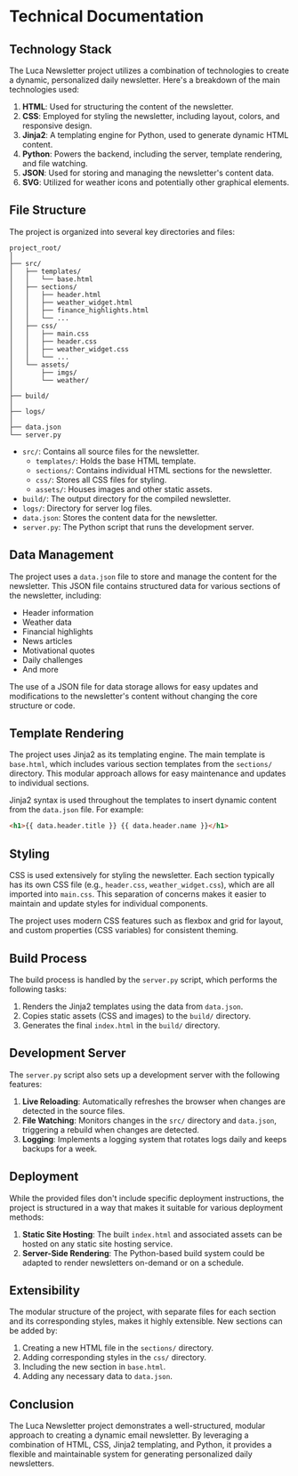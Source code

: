 # Technical Documentation

## Technology Stack

The Luca Newsletter project utilizes a combination of technologies to create a dynamic, personalized daily newsletter. Here's a breakdown of the main technologies used:

1. **HTML**: Used for structuring the content of the newsletter.
2. **CSS**: Employed for styling the newsletter, including layout, colors, and responsive design.
3. **Jinja2**: A templating engine for Python, used to generate dynamic HTML content.
4. **Python**: Powers the backend, including the server, template rendering, and file watching.
5. **JSON**: Used for storing and managing the newsletter's content data.
6. **SVG**: Utilized for weather icons and potentially other graphical elements.

## File Structure

The project is organized into several key directories and files:

```
project_root/
│
├── src/
│   ├── templates/
│   │   └── base.html
│   ├── sections/
│   │   ├── header.html
│   │   ├── weather_widget.html
│   │   ├── finance_highlights.html
│   │   └── ...
│   ├── css/
│   │   ├── main.css
│   │   ├── header.css
│   │   ├── weather_widget.css
│   │   └── ...
│   └── assets/
│       ├── imgs/
│       └── weather/
│
├── build/
│
├── logs/
│
├── data.json
└── server.py
```

- `src/`: Contains all source files for the newsletter.
  - `templates/`: Holds the base HTML template.
  - `sections/`: Contains individual HTML sections for the newsletter.
  - `css/`: Stores all CSS files for styling.
  - `assets/`: Houses images and other static assets.
- `build/`: The output directory for the compiled newsletter.
- `logs/`: Directory for server log files.
- `data.json`: Stores the content data for the newsletter.
- `server.py`: The Python script that runs the development server.

## Data Management

The project uses a `data.json` file to store and manage the content for the newsletter. This JSON file contains structured data for various sections of the newsletter, including:

- Header information
- Weather data
- Financial highlights
- News articles
- Motivational quotes
- Daily challenges
- And more

The use of a JSON file for data storage allows for easy updates and modifications to the newsletter's content without changing the core structure or code.

## Template Rendering

The project uses Jinja2 as its templating engine. The main template is `base.html`, which includes various section templates from the `sections/` directory. This modular approach allows for easy maintenance and updates to individual sections.

Jinja2 syntax is used throughout the templates to insert dynamic content from the `data.json` file. For example:

```html
<h1>{{ data.header.title }} {{ data.header.name }}</h1>
```

## Styling

CSS is used extensively for styling the newsletter. Each section typically has its own CSS file (e.g., `header.css`, `weather_widget.css`), which are all imported into `main.css`. This separation of concerns makes it easier to maintain and update styles for individual components.

The project uses modern CSS features such as flexbox and grid for layout, and custom properties (CSS variables) for consistent theming.

## Build Process

The build process is handled by the `server.py` script, which performs the following tasks:

1. Renders the Jinja2 templates using the data from `data.json`.
2. Copies static assets (CSS and images) to the `build/` directory.
3. Generates the final `index.html` in the `build/` directory.

## Development Server

The `server.py` script also sets up a development server with the following features:

1. **Live Reloading**: Automatically refreshes the browser when changes are detected in the source files.
2. **File Watching**: Monitors changes in the `src/` directory and `data.json`, triggering a rebuild when changes are detected.
3. **Logging**: Implements a logging system that rotates logs daily and keeps backups for a week.

## Deployment

While the provided files don't include specific deployment instructions, the project is structured in a way that makes it suitable for various deployment methods:

1. **Static Site Hosting**: The built `index.html` and associated assets can be hosted on any static site hosting service.
2. **Server-Side Rendering**: The Python-based build system could be adapted to render newsletters on-demand or on a schedule.

## Extensibility

The modular structure of the project, with separate files for each section and its corresponding styles, makes it highly extensible. New sections can be added by:

1. Creating a new HTML file in the `sections/` directory.
2. Adding corresponding styles in the `css/` directory.
3. Including the new section in `base.html`.
4. Adding any necessary data to `data.json`.

## Conclusion

The Luca Newsletter project demonstrates a well-structured, modular approach to creating a dynamic email newsletter. By leveraging a combination of HTML, CSS, Jinja2 templating, and Python, it provides a flexible and maintainable system for generating personalized daily newsletters.